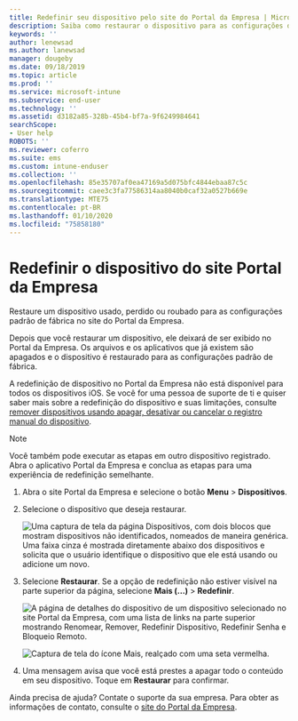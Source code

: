 ```yaml
---
title: Redefinir seu dispositivo pelo site do Portal da Empresa | Microsoft Docs
description: Saiba como restaurar o dispositivo para as configurações de fábrica no site do Portal da Empresa.
keywords: ''
author: lenewsad
ms.author: lanewsad
manager: dougeby
ms.date: 09/18/2019
ms.topic: article
ms.prod: ''
ms.service: microsoft-intune
ms.subservice: end-user
ms.technology: ''
ms.assetid: d3182a85-328b-45b4-bf7a-9f6249984641
searchScope:
- User help
ROBOTS: ''
ms.reviewer: coferro
ms.suite: ems
ms.custom: intune-enduser
ms.collection: ''
ms.openlocfilehash: 85e35707af0ea47169a5d075bfc4844ebaa87c5c
ms.sourcegitcommit: caee3c3fa77586314aa8040b0caf32a0527b669e
ms.translationtype: MTE75
ms.contentlocale: pt-BR
ms.lasthandoff: 01/10/2020
ms.locfileid: "75858180"
---
```

# <a name="reset-device-from-company-portal-website"></a>Redefinir o dispositivo do site Portal da Empresa

Restaure um dispositivo usado, perdido ou roubado para as configurações padrão de fábrica no site do Portal da Empresa.  

Depois que você restaurar um dispositivo, ele deixará de ser exibido no Portal da Empresa. Os arquivos e os aplicativos que já existem são apagados e o dispositivo é restaurado para as configurações padrão de fábrica. 

A redefinição de dispositivo no Portal da Empresa não está disponível para todos os dispositivos iOS. Se você for uma pessoa de suporte de ti e quiser saber mais sobre a redefinição do dispositivo e suas limitações, consulte [remover dispositivos usando apagar, desativar ou cancelar o registro manual do dispositivo](https://docs.microsoft.com/intune/devices-wipe).  

> [!Note]
> Você também pode executar as etapas em outro dispositivo registrado. Abra o aplicativo Portal da Empresa e conclua as etapas para uma experiência de redefinição semelhante. 

1. Abra o site Portal da Empresa e selecione o botão __Menu__ > __Dispositivos__.  

2. Selecione o dispositivo que deseja restaurar.

    ![Uma captura de tela da página Dispositivos, com dois blocos que mostram dispositivos não identificados, nomeados de maneira genérica. Uma faixa cinza é mostrada diretamente abaixo dos dispositivos e solicita que o usuário identifique o dispositivo que ele está usando ou adicione um novo.](./media/rename-reset-device-step2-1808.png)  

3. Selecione **Restaurar**. Se a opção de redefinição não estiver visível na parte superior da página, selecione **Mais (…)**  > **Redefinir**.  

     ![A página de detalhes do dispositivo de um dispositivo selecionado no site Portal da Empresa, com uma lista de links na parte superior mostrando Renomear, Remover, Redefinir Dispositivo, Redefinir Senha e Bloqueio Remoto. ](./media/rename-reset-device-1808.png)  

    ![Captura de tela do ícone Mais, realçado com uma seta vermelha.](./media/rename-reset-device-step3-more-1808.png)  

4. Uma mensagem avisa que você está prestes a apagar todo o conteúdo em seu dispositivo. Toque em **Restaurar** para confirmar.  

Ainda precisa de ajuda? Contate o suporte da sua empresa. Para obter as informações de contato, consulte o [site do Portal da Empresa](https://go.microsoft.com/fwlink/?linkid=2010980).
